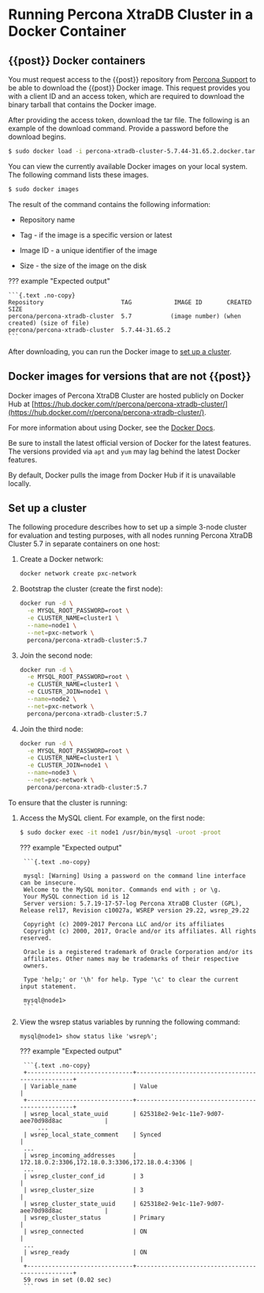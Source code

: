 # Running Percona XtraDB Cluster in a Docker Container

## {{post}} Docker containers

You must request access to the {{post}} repository from [Percona Support] to be able to download the {{post}} Docker image. This request provides you with a client ID and an access token, which are required to download the binary tarball that contains the Docker image.

After providing the access token, download the tar file. The following is an example of the download command. Provide a password before the download begins.

```{.bash data-prompt="$"}
$ sudo docker load -i percona-xtradb-cluster-5.7.44-31.65.2.docker.tar
```

You can view the currently available Docker images on your local system. The following command lists these images. 

```{.bash data-prompt="$"}
$ sudo docker images
```

The result of the command contains the following information:

* Repository name

* Tag - if the image is a specific version or latest

* Image ID - a unique identifier of the image

* Size - the size of the image on the disk

??? example "Expected output"

    ```{.text .no-copy}
    Repository                      TAG            IMAGE ID       CREATED       SIZE
    percona/percona-xtradb-cluster  5.7           (image number) (when created) (size of file)
    percona/percona-xtradb-cluster  5.7.44-31.65.2 
    ```

After downloading, you can run the Docker image to [set up a cluster](#set-up-a-cluster).

## Docker images for versions that are not {{post}}

Docker images of Percona XtraDB Cluster are hosted publicly on Docker Hub at
[https://hub.docker.com/r/percona/percona-xtradb-cluster/](https://hub.docker.com/r/percona/percona-xtradb-cluster/).

For more information about using Docker, see the [Docker Docs](https://docs.docker.com/).

Be sure to install the latest official version of Docker for the latest features. The versions provided via `apt` and `yum` may lag behind the latest Docker features.

By default, Docker pulls the image from Docker Hub if it is unavailable locally.

## Set up a cluster

The following procedure describes how to set up a simple 3-node cluster
for evaluation and testing purposes, with all nodes running Percona XtraDB Cluster 5.7 in separate containers on one host:

1. Create a Docker network:

    ```{.bash data-prompt="$"}
    docker network create pxc-network
    ```

2. Bootstrap the cluster (create the first node):

    ```{.bash data-prompt="$"}
    docker run -d \
      -e MYSQL_ROOT_PASSWORD=root \
      -e CLUSTER_NAME=cluster1 \
      --name=node1 \
      --net=pxc-network \
      percona/percona-xtradb-cluster:5.7
    ```

3. Join the second node:

    ```{.bash data-prompt="$"}
    docker run -d \
      -e MYSQL_ROOT_PASSWORD=root \
      -e CLUSTER_NAME=cluster1 \
      -e CLUSTER_JOIN=node1 \
      --name=node2 \
      --net=pxc-network \
      percona/percona-xtradb-cluster:5.7
    ```

4. Join the third node:

    ```{.bash data-prompt="$"}
    docker run -d \
      -e MYSQL_ROOT_PASSWORD=root \
      -e CLUSTER_NAME=cluster1 \
      -e CLUSTER_JOIN=node1 \
      --name=node3 \
      --net=pxc-network \
      percona/percona-xtradb-cluster:5.7
    ```

To ensure that the cluster is running:

1. Access the MySQL client. For example, on the first node:

    ```{.bash data-prompt="$"}
    $ sudo docker exec -it node1 /usr/bin/mysql -uroot -proot
    ```

    ??? example "Expected output"

        ```{.text .no-copy}

        mysql: [Warning] Using a password on the command line interface can be insecure.
        Welcome to the MySQL monitor. Commands end with ; or \g.
        Your MySQL connection id is 12
        Server version: 5.7.19-17-57-log Percona XtraDB Cluster (GPL), Release rel17, Revision c10027a, WSREP version 29.22, wsrep_29.22

        Copyright (c) 2009-2017 Percona LLC and/or its affiliates
        Copyright (c) 2000, 2017, Oracle and/or its affiliates. All rights reserved.

        Oracle is a registered trademark of Oracle Corporation and/or its
        affiliates. Other names may be trademarks of their respective
        owners.

        Type 'help;' or '\h' for help. Type '\c' to clear the current input statement.

        mysql@node1>
        ```

2. View the wsrep status variables by running the following command:

    ```{sql}
    mysql@node1> show status like 'wsrep%';
    ```
    
    ??? example "Expected output"

        ```{.text .no-copy}
        +------------------------------+-------------------------------------------------+
        | Variable_name                | Value                                           |
        +------------------------------+-------------------------------------------------+
        | wsrep_local_state_uuid       | 625318e2-9e1c-11e7-9d07-aee70d98d8ac            |
            ...
        | wsrep_local_state_comment    | Synced                                          |
        ...
        | wsrep_incoming_addresses     | 172.18.0.2:3306,172.18.0.3:3306,172.18.0.4:3306 |
        ...
        | wsrep_cluster_conf_id        | 3                                               |
        | wsrep_cluster_size           | 3                                               |
        | wsrep_cluster_state_uuid     | 625318e2-9e1c-11e7-9d07-aee70d98d8ac            |
        | wsrep_cluster_status         | Primary                                         |
        | wsrep_connected              | ON                                              |
        ...
        | wsrep_ready                  | ON                                              |
        +------------------------------+-------------------------------------------------+
        59 rows in set (0.02 sec)
        ```

[Percona Support]: https://www.percona.com/services/support